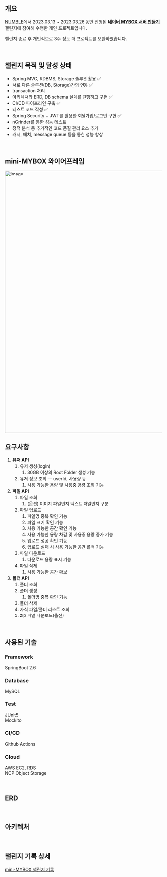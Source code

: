 ## 개요
[NUMBLE](https://www.numble.it/)에서 2023.03.13 ~ 2023.03.26 동안 진행된 [**네이버 MYBOX 서버 만들기**](https://thoughtful-arch-8c2.notion.site/MYBOX-b00ce9f0e73a4f368a6c23075816b863) 챌린지에 참여해 수행한 개인 프로젝트입니다.

챌린지 종료 후 개인적으로 3주 정도 더 프로젝트를 보완하였습니다.

<br>

## 챌린지 목적 및 달성 상태
- Spring MVC, RDBMS, Storage 솔루션 활용 ✅
- 서로 다른 솔루션(DB, Storage)간의 연동 ✅
- transaction 처리 
- 아키텍쳐와 ERD, DB schema 설계를 진행하고 구현 ✅
- CI/CD 파이프라인 구축 ✅
- 테스트 코드 작성 ✅
- Spring Security + JWT를 활용한 회원가입/로그인 구현 ✅
- nGrinder를 통한 성능 테스트
- 정적 분석 등 추가적인 코드 품질 관리 요소 추가
- 캐시, 배치, message queue 등을 통한 성능 향상

<br>

## mini-MYBOX 와이어프레임
<img width="844" alt="image" src="https://github.com/0112leesy/mini-mybox-0112leesy/assets/78717113/b9cd2876-0030-419d-b392-8a45b8633a88">

<br>

## 요구사항
1. **유저 API**
    1. 유저 생성(login)
        1. 30GB 이상의 Root Folder 생성 기능
    2. 유저 정보 조회 — userId, 사용량 등
        1. 사용 가능한 용량 및 사용중 용량 조회 기능
2. **파일 API**
    1. 파일 조회
        1. (옵션) 이미지 파일인지 텍스트 파일인지 구분
    2. 파일 업로드
        1. 파일명 중복 확인 기능
        2. 파일 크기 확인 기능
        3. 사용 가능한 공간 확인 기능
        4. 사용 가능한 용량 차감 및 사용중 용량 증가 기능
        5. 업로드 성공 확인 기능
        6. 업로드 실패 시 사용 가능한 공간 롤백 기능
    3. 파일 다운로드
        1. 다운로드 용량 표시 기능
    4. 파일 삭제
        1. 사용 가능한 공간 확보
3. **폴더 API**
    1. 폴더 조회
    2. 폴더 생성
        1. 폴더명 중복 확인 기능
    3. 폴더 삭제
    4. 자식 파일/폴더 리스트 조회
    5. zip 파일 다운로드(옵션)

<br>

## 사용된 기술

### Framework
SpringBoot 2.6

### Database
MySQL

### Test
JUnit5 <br>
Mockito

### CI/CD
Github Actions

### Cloud
AWS EC2, RDS <br>
NCP Object Storage

<br>

## ERD

<br>

## 아키텍처

<br>

## 챌린지 기록 상세

[mini-MYBOX 챌린지 기록](https://nebula-erigeron-61c.notion.site/mini-MYBOX-7504f31806f142d5bb7a57399325efae?pvs=4)


